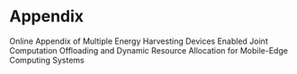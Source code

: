 # Appendix
Online Appendix of Multiple Energy Harvesting Devices Enabled Joint Computation Offloading and Dynamic Resource Allocation for Mobile-Edge Computing Systems
